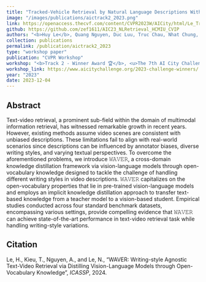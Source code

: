 ```yaml
---
title: "Tracked-Vehicle Retrieval by Natural Language Descriptions With Multi-Contextual Adaptive Knowledge"
image: "/images/publications/aictrack2_2023.png"
link: https://openaccess.thecvf.com/content/CVPR2023W/AICity/html/Le_Tracked-Vehicle_Retrieval_by_Natural_Language_Descriptions_With_Multi-Contextual_Adaptive_Knowledge_CVPRW_2023_paper.html
github: https://github.com/zef1611/AIC23_NLRetrieval_HCMIU_CVIP
authors: "<b>Huy Le</b>, Quang Nguyen, Duc Luu, Truc Chau, Nhat Chung, Synh Ha"
collection: publications
permalink: /publication/aictrack2_2023
type: "workshop paper"
publication: "CVPR Workshop"
workshop: "<b>Track 2 - Winner Award 🏆</b>, <u>The 7th AI City Challenge Workshop</u>"
workshop_link: https://www.aicitychallenge.org/2023-challenge-winners/
year: "2023"
date: 2023-12-04
---
```


## Abstract
Text-video retrieval, a prominent sub-field within the domain of multimodal information retrieval, has witnessed remarkable growth in recent years. However, existing methods assume video scenes are consistent with unbiased descriptions. These limitations fail to align with real-world scenarios since descriptions can be influenced by annotator biases, diverse writing styles, and varying textual perspectives. To overcome the aforementioned problems, we introduce 𝚆𝙰𝚅𝙴𝚁, a cross-domain knowledge distillation framework via vision-language models through open-vocabulary knowledge designed to tackle the challenge of handling different writing styles in video descriptions. 𝚆𝙰𝚅𝙴𝚁 capitalizes on the open-vocabulary properties that lie in pre-trained vision-language models and employs an implicit knowledge distillation approach to transfer text-based knowledge from a teacher model to a vision-based student. Empirical studies conducted across four standard benchmark datasets, encompassing various settings, provide compelling evidence that 𝚆𝙰𝚅𝙴𝚁 can achieve state-of-the-art performance in text-video retrieval task while handling writing-style variations.

## Citation
Le, H., Kieu, T., Nguyen, A., and Le, N., “WAVER: Writing-style Agnostic Text-Video Retrieval via Distilling Vision-Language Models through Open-Vocabulary Knowledge”, <i>ICASSP</i>, 2024.